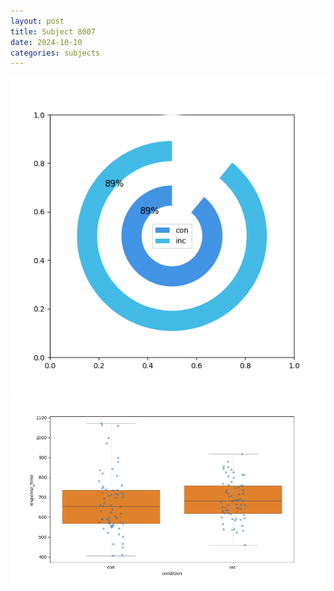 ```yaml
---
layout: post
title: Subject 8007
date: 2024-10-10
categories: subjects
---
```


![](data/8007/run-9/8007_accuracy_by_condition.png)
![](data/8007/run-9/8007_rt.png)
